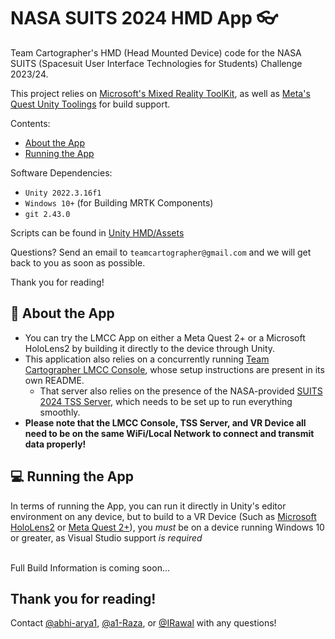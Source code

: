 # NASA SUITS 2024 HMD App :eyeglasses:

Team Cartographer's HMD (Head Mounted Device) code for the NASA SUITS (Spacesuit User Interface Technologies for Students) Challenge 2023/24. <br>

This project relies on [Microsoft's Mixed Reality ToolKit](https://learn.microsoft.com/en-us/windows/mixed-reality/mrtk-unity/mrtk3-overview/), as well as [Meta's Quest Unity Toolings](https://developer.oculus.com/documentation/unity/unity-gs-overview/) for build support.

Contents:

- [About the App](#rocket-about-the-app)
- [Running the App](#computer-running-the-app)

Software Dependencies:

- `Unity 2022.3.16f1`
- `Windows 10+` (for Building MRTK Components)
- `git 2.43.0`

Scripts can be found in [Unity HMD/Assets](Unity%20HMD/Assets)

Questions? Send an email to `teamcartographer@gmail.com` and we will get back to you as soon as possible.

Thank you for reading!

## :rocket: About the App

- You can try the LMCC App on either a Meta Quest 2+ or a Microsoft HoloLens2 by building it directly to the device through Unity.
- This application also relies on a concurrently running [Team Cartographer LMCC Console](https://github.com/Team-Cartographer/SUITS-2024-LMCC), whose setup instructions are present in its own README.
  - That server also relies on the presence of the NASA-provided [SUITS 2024 TSS Server](https://github.com/SUITS-Techteam/TSS_2024), which needs to be set up to run everything smoothly.
- **Please note that the LMCC Console, TSS Server, and VR Device all need to be on the same WiFi/Local Network to connect and transmit data properly!**

## :computer: Running the App

In terms of running the App, you can run it directly in Unity's editor environment on any device, but to build to a VR Device (Such as [Microsoft HoloLens2](https://www.microsoft.com/en-us/hololens/hardware#document-experiences) or [Meta Quest 2+](https://www.meta.com/quest/)), you _must_ be on a device running Windows 10 or greater, as Visual Studio support _is required_

\
Full Build Information is coming soon...

## Thank you for reading!

Contact [@abhi-arya1](https://github.com/abhi-arya1), [@a1-Raza](https://github.com/a1-Raza), or [@IRawal](https://github.com/IRawal) with any questions!
